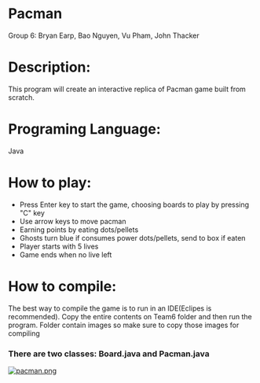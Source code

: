 # Pacman
Group 6: Bryan Earp, Bao Nguyen, Vu Pham, John Thacker
# Description: 
This program will create an interactive replica of Pacman game built from scratch.
# Programing Language: 
Java
# How to play:
* Press Enter key to start the game, choosing boards to play by pressing "C" key
* Use arrow keys to move pacman
* Earning points by eating dots/pellets
* Ghosts turn blue if consumes power dots/pellets, send to box if eaten
* Player starts with 5 lives
* Game ends when no live left
# How to compile:
The best way to compile the game is to run in an IDE(Eclipes is recommended). Copy the entire contents on Team6 folder and then run the program. Folder contain images so make sure to copy those images for compiling
### There are two classes: Board.java and Pacman.java
[![pacman.png](https://i.postimg.cc/tCdsCXRW/pacman.png)](https://postimg.cc/9rMmLH7Q)
